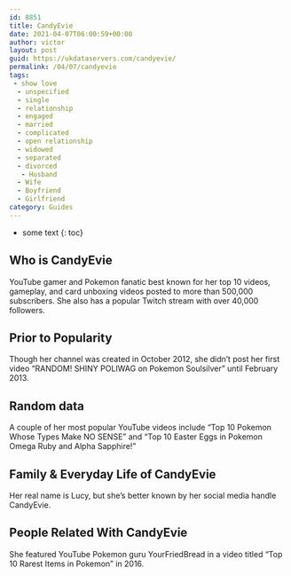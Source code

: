 ```yaml
---
id: 8851
title: CandyEvie
date: 2021-04-07T06:00:59+00:00
author: victor
layout: post
guid: https://ukdataservers.com/candyevie/
permalink: /04/07/candyevie
tags:
 - show love
  - unspecified
  - single
  - relationship
  - engaged
  - married
  - complicated
  - open relationship
  - widowed
  - separated
  - divorced
   - Husband
  - Wife
  - Boyfriend
  - Girlfriend
category: Guides
---
```


* some text
{: toc}


## Who is CandyEvie



YouTube gamer and Pokemon fanatic best known for her top 10 videos, gameplay, and card unboxing videos posted to more than 500,000 subscribers. She also has a popular Twitch stream with over 40,000 followers.

                
                
                
## Prior to Popularity



Though her channel was created in October 2012, she didn&#8217;t post her first video &#8220;RANDOM! SHINY POLIWAG on Pokemon Soulsilver&#8221; until February 2013.

                
                
                
## Random data



A couple of her most popular YouTube videos include &#8220;Top 10 Pokemon Whose Types Make NO SENSE&#8221; and &#8220;Top 10 Easter Eggs in Pokemon Omega Ruby and Alpha Sapphire!&#8221;

                
                
                
## Family & Everyday Life of CandyEvie



Her real name is Lucy, but she&#8217;s better known by her social media handle CandyEvie.

                
                
                
## People Related With CandyEvie



She featured YouTube Pokemon guru YourFriedBread in a video titled &#8220;Top 10 Rarest Items in Pokemon&#8221; in 2016.

                
              
            
          
          
          